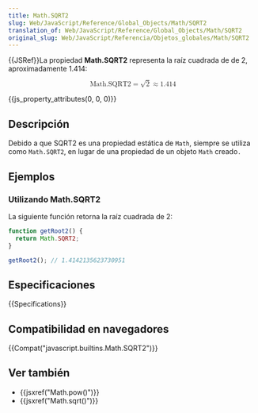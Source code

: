 ```yaml
---
title: Math.SQRT2
slug: Web/JavaScript/Reference/Global_Objects/Math/SQRT2
translation_of: Web/JavaScript/Reference/Global_Objects/Math/SQRT2
original_slug: Web/JavaScript/Referencia/Objetos_globales/Math/SQRT2
---
```


{{JSRef}}La propiedad **Math.SQRT2** representa la raíz cuadrada de de 2, aproximadamente 1.414:

<math display="block"><semantics><mrow><mstyle mathvariant="monospace"><mi>Math.SQRT2</mi></mstyle><mo>=</mo><msqrt><mn>2</mn></msqrt><mo>≈</mo><mn>1.414</mn></mrow><annotation encoding="TeX">\mathtt{\mi{Math.SQRT2}} = \sqrt{2} \approx 1.414</annotation></semantics></math>

{{js_property_attributes(0, 0, 0)}}

## Descripción

Debido a que SQRT2 es una propiedad estática de `Math`, siempre se utiliza como `Math.SQRT2`, en lugar de una propiedad de un objeto `Math` creado`.`

## Ejemplos

### Utilizando Math.SQRT2

La siguiente función retorna la raíz cuadrada de 2:

```js
function getRoot2() {
  return Math.SQRT2;
}

getRoot2(); // 1.4142135623730951
```

## Especificaciones

{{Specifications}}

## Compatibilidad en navegadores

{{Compat("javascript.builtins.Math.SQRT2")}}

## Ver también

- {{jsxref("Math.pow()")}}
- {{jsxref("Math.sqrt()")}}
